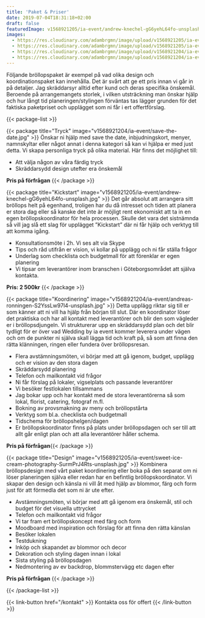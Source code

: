 ```yaml
---
title: 'Paket & Priser'
date: 2019-07-04T18:31:18+02:00
draft: false
featuredImage: v1568921205/ia-event/andrew-knechel-gG6yehL64fo-unsplash.jpg
images:
  - https://res.cloudinary.com/adambrgmn/image/upload/v1568921205/ia-event/andrew-knechel-gG6yehL64fo-unsplash.jpg
  - https://res.cloudinary.com/adambrgmn/image/upload/v1568921205/ia-event/sweet-ice-cream-photography-SurmPrJ4Rts-unsplash.jpg
  - https://res.cloudinary.com/adambrgmn/image/upload/v1568921204/ia-event/save-the-date.jpg
  - https://res.cloudinary.com/adambrgmn/image/upload/v1568921204/ia-event/andreas-ronningen-S2YssLw97l4-unsplash.jpg
---
```


Följande bröllopspaket är exempel på vad olika design och koordinationspaket kan innehålla. Det är svårt att ge ett pris innan vi går in på detaljer. Jag skräddarsyr alltid efter kund och deras specifika önskemål. Beroende på arrangemangets storlek, i vilken utsträckning man önskar hjälp och hur långt tid planeringen/stylingen förväntas tas lägger grunden för det faktiska paketpriset och upplägget som ni får i ert offertförslag.

{{< package-list >}}

{{< package title="Tryck" image="v1568921204/ia-event/save-the-date.jpg" >}}
Önskar ni hjälp med save the date, inbjudningskort, menyer, namnskyltar eller
något annat i denna kategori så kan vi hjälpa er med just detta. Vi skapa
personliga tryck på olika material. Här finns det möjlighet till:

- Att välja någon av våra färdig tryck
- Skräddarsydd design utefter era önskemål

**Pris på förfrågan** {{< /package >}}

{{< package title="Kickstart" image="v1568921205/ia-event/andrew-knechel-gG6yehL64fo-unsplash.jpg" >}}
Det går absolut att arrangera sitt bröllops helt på egenhand, troligen har du då
intresset och tiden att planera er stora dag eller så kanske det inte är möjligt
rent ekonomiskt att ta in en egen bröllopskoordinator för hela processen. Skulle
det vara det sistnämnda så vill jag slå ett slag för upplägget ”Kickstart” där
ni får hjälp och verktyg till att komma igång.

- Konsultationsmöte i 2h. Vi ses alt via Skype
- Tips och råd utifrån er vision, vi kollar på upplägg och ni får ställa frågor
- Underlag som checklista och budgetmall för att förenklar er egen planering
- Vi tipsar om leverantörer inom branschen i Göteborgsområdet att själva
  kontakta.

**Pris: 2 500kr**
{{< /package >}}

{{< package title="Koordinering" image="v1568921204/ia-event/andreas-ronningen-S2YssLw97l4-unsplash.jpg" >}}
Detta upplägg riktar sig till er som känner att ni vill ha hjälp från början
till slut. Där en koordinator löser det praktiska och har all kontakt med
leverantörer och blir den som vägleder er i bröllopsdjungeln. Vi strukturerar
upp en skräddarsydd plan och det blir tydligt för er över vad Wedding by ia
event kommer leverera under vägen och om de punkter ni själva skall lägga tid
och kraft på, så som att finna den rätta klänningen, ringen eller fundera över
bröllopsresan.

- Flera avstämningsmöten, vi börjar med att gå igenom, budget, upplägg och er
  vision av den stora dagen
- Skräddarsydd planering
- Telefon och mailkontakt vid frågor
- Ni får förslag på lokaler, vigselplats och passande leverantörer
- Vi besöker festlokalen tillsammans
- Jag bokar upp och har kontakt med de stora leverantörerna så som lokal,
  florist, catering, fotograf m.fl.
- Bokning av provsmakning av meny och bröllopstårta
- Verktyg som bl.a. checklista och budgetmall
- Tidschema för bröllopshelgen/dagen
- Er bröllopskoordinator finns på plats under bröllopsdagen och ser till att
  allt går enligt plan och att alla leverantörer håller schema.

**Pris på förfrågan**{{< /package >}}

{{< package title="Design" image="v1568921205/ia-event/sweet-ice-cream-photography-SurmPrJ4Rts-unsplash.jpg" >}}
Kombinera bröllopsdesign med vårt paket koordinering eller boka på den separat
om ni löser planeringen själva eller redan har en befintlig bröllopskoordinator.
Vi skapar den design och känsla ni vill åt med hjälp av blommor, färg och form
just för att förmedla det som ni är ute efter.

- Avstämningsmöten, vi börjar med att gå igenom era önskemål, stil och budget
  för det visuella uttrycket
- Telefon och mailkontakt vid frågor
- Vi tar fram ert bröllopskoncept med färg och form
- Moodboard med inspiration och förslag för att finna den rätta känslan
- Besöker lokalen
- Testdukning
- Inköp och skapandet av blommor och decor
- Dekoration och styling dagen innan i lokal
- Sista styling på bröllopsdagen
- Nedmontering av ev backdrop, blommstervägg etc dagen efter

**Pris på förfrågan**
{{< /package >}}

{{< /package-list >}}

{{< link-button href="/kontakt" >}} Kontakta oss för offert {{< /link-button >}}
